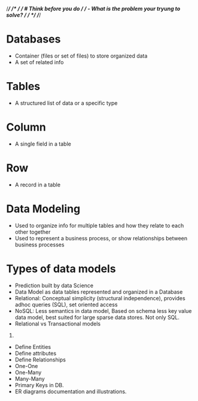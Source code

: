 /***********************************************/
/*                                             */
/* # Think before you do                       */
/* - What is the problem your tryung to solve? */
/*                                             */
/***********************************************/
# Databases 
- Container (files or set of files) to store organized data
- A set of related info

# Tables
- A structured list of data or a specific type

# Column
- A single field in a table

# Row
- A record in a table

# Data Modeling
- Used to organize info for multiple tables and how they relate to each other together
- Used to represent a business process, or show relationships between business processes

# Types of data models
- Prediction built by data Science 
- Data Model as data tables represented and organized in a Database
- Relational: Conceptual simplicity (structural independence), provides adhoc queries (SQL), set oriented access
- NoSQL: Less semantics in data model, Based on schema less  key value data model, best suited for large sparse data stores. Not only SQL.
- Relational vs Transactional models
1. 
- Define Entities
- Define attributes
- Define Relationships
- One-One
- One-Many
- Many-Many
- Primary Keys in DB. 
- ER diagrams documentation and illustrations. 




